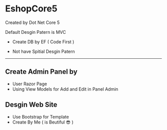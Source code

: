 # EshopCore5

Created by Dot Net Core 5

Default Desgin Patern is MVC
- Create DB by EF ( Code First )

- Not have Spitial Desgin Patern
<hr/>

## Create Admin Panel by
- User Razor Page
- Using View Models for Add and Edit in Panel Admin

## Desgin Web Site
- Use Bootstrap for Template
- Create By Me ( is Beutiful :sunglasses: )
